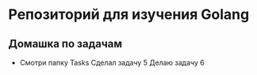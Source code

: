 # Репозиторий для изучения Golang

## Домашка по задачам
- Смотри папку Tasks
    Сделал задачу 5
    Делаю задачу 6
